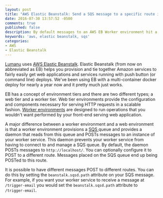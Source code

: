 ```yaml
---
layout: post
title: "AWS Elastic Beanstalk: Send a SQS message to a specific route in your worker environment"
date: 2016-07-30 13:57:52 -0500
comments: true
published: false
description: By default messages to an AWS EB Worker environment hit a single endpoint. Here is how you can vary the endpoint for each message.
keywords: 'aws, elastic beanstalk, sqs'
categories: 
- AWS
- Elastic Beanstalk
---
```


[Lumanu](https://lumanu.com) uses
[AWS Elastic Beanstalk](https://aws.amazon.com/elasticbeanstalk/). Elastic
Beanstalk (from now on abbreviated as EB) helps you provision and tie
together Amazon services to fairly easily get web applications and
services running with push button (or command line) deploys. We've
been using EB with a multi-container docker deploy for nearly a year
now and it pretty much just works.

EB has a concept of environment tiers and there are two different
types; a web tier and a worker tier. Web tier environments provide
the configuration and components necessary for serving HTTP requests
in a scalable
fashion. [Worker environments](http://docs.aws.amazon.com/elasticbeanstalk/latest/dg/using-features-managing-env-tiers.html)
are designed to run operations that you wouldn't want performed by
your front-end serving web application.

A major difference between a worker environment and a web environment
is that a worker environment provisions a
[SQS ](https://aws.amazon.com/sqs/) queue and provides a daemon that
reads from this queue and POSTs messages to an instance of your worker
service. This daemon prevents your worker service from having to
connect to and manage a SQS queue. By default, the daemon POSTs
messages to `http://localhost/`. You can optionally configure it to
POST to a different route. Messages placed on the SQS queue end up
being POSTed to this route.

It is possible to have different messages POST to different
routes. You can do this by setting the `beanstalk.sqsd.path` attribute
on your SQS message. For example, if you want your worker service to
receive a message at `/trigger-email` you would set the
`beanstalk.sqsd.path` attribute to `/trigger-email`.
